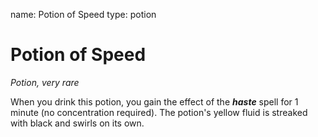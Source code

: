 name: Potion of Speed
type: potion

# Potion of Speed
_Potion, very rare_

When you drink this potion, you gain the effect of the **_haste_** spell for 1 minute (no concentration required). The potion's yellow fluid is streaked with black and swirls on its own.
